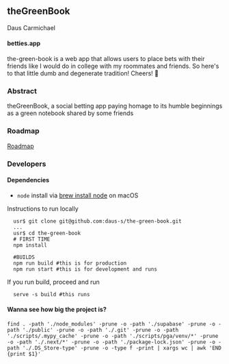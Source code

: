 ## theGreenBook
Daus Carmichael
#### betties.app

the-green-book is a web app that allows users to place bets with their friends like I would do in college with my roommates and friends. So here's to that little dumb and degenerate tradition! Cheers!
:beer:
### Abstract
theGreenBook, a social betting app paying homage to its humble beginnings as a green notebook shared by some friends

### Roadmap
[Roadmap](https://docs.google.com/spreadsheets/d/1FkLNLL6TE3griz7laY9ZOvyikTCCjG0tEmEv5Vk-EUA/edit#gid=0)

### Developers
#### Dependencies
- `node` install via [brew install node](https://formulae.brew.sh/formula/node) on macOS

Instructions to run locally
```
  usr$ git clone git@github.com:daus-s/the-green-book.git
  ...
  usr$ cd the-green-book
  # FIRST TIME
  npm install

  #BUILDS
  npm run build #this is for production
  npm run start #this is for development and runs
```

If you run build, proceed and run
```
  serve -s build #this runs
```
#### Wanna see how big the project is?
`find . -path './node_modules' -prune -o -path './supabase' -prune -o -path './public' -prune -o -path './.git' -prune -o -path './scripts/.mypy_cache' -prune -o -path './scripts/pga/venv/*' -prune -o -path './.next/*' -prune -o -path './package-lock.json' -prune -o -path './.DS_Store-type' -prune -o -type f -print | xargs wc | awk 'END {print $1}'
`
